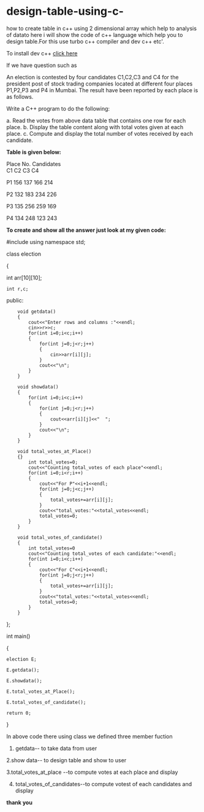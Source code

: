 # design-table-using-c-
how to create  table in c++  using 2 dimensional  array which help to analysis of  datato 
here i will show the code of c++ language which help you to design table.For this use turbo c++ compiler and dev c++ etc'.

To install dev c++ [click here]( https://sourceforge.net/projects/orwelldevcpp/files/latest/downloadI)

If we have question such as

An election is contested by four candidates C1,C2,C3 and C4 for the president post of stock trading companies located at different four places P1,P2,P3 and P4 in Mumbai. The result have been reported by each place is as follows. 


Write a C++ program to do the following:

a. Read the votes from above data table that contains one row for each place. 
b. Display the table content along with total votes given at each place.
c. Compute and display the total number of votes received by each candidate. 

**Table is given below:**

Place No.                         Candidates  
                          C1   C2   C3   C4
               
P1               156 137 166 214 



P2               132 183 234 226


P3               135 256 259 169


P4              134 248 123 243 



**To create and show all the answer just look at my given code:**


#include <iostream>
using namespace std;



class election 

{
	
  
  int arr[10][10];
  
  
	int r,c;
	
  
  public:
  
  
		void getdata()
		{
			cout<<"Enter rows and columns :"<<endl;
			cin>>r>>c;
			for(int i=0;i<c;i++)
			{
				for(int j=0;j<r;j++)
				{
					cin>>arr[i][j];
				}
				cout<<"\n";
			}
		}

		void showdata()
		{
			for(int i=0;i<c;i++)
			{
				for(int j=0;j<r;j++)
				{
					cout<<arr[i][j]<<"  ";
				}
				cout<<"\n";
			}
		}

		void total_votes_at_Place()
		{}
			int total_votes=0;
			cout<<"Counting total_votes of each place"<<endl;
			for(int i=0;i<r;i++)
			{
				cout<<"For P"<<i+1<<endl;
				for(int j=0;j<c;j++)
				{
					total_votes+=arr[i][j];
				}
				cout<<"total_votes:"<<total_votes<<endl;
				total_votes=0;
			}
		}

		void total_votes_of_candidate()
		{
			int total_votes=0
			cout<<"Counting total_votes of each candidate:"<<endl;
			for(int i=0;i<c;i++)
			{
				cout<<"For C"<<i+1<<endl;
				for(int j=0;j<r;j++)
				{
					total_votes+=arr[i][j];
				}
				cout<<"total_votes:"<<total_votes<<endl;
				total_votes=0;
			}
		}
};

int main()



{



	election E;
  
	E.getdata();
  
	E.showdata();
  
	E.total_votes_at_Place();
  
	E.total_votes_of_candidate();
  
	return 0;
}



In above code there using class we defined three member fuction
1. getdata-- to take data from user

2.show data-- to design table and show to user

3.total_votes_at_place --to compute votes at each place and display

4. total_votes_of_candidates--to compute votest of each candidates and display



**thank you**




